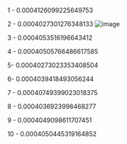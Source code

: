 1 - 0.0004126099225649753

2 - 0.0004027301276348133
![image](https://github.com/user-attachments/assets/92ac33eb-6a9e-4a9c-a4c8-fedc99822ce5)

3 - 0.0004053516196643412

4 - 0.00040505766486617585

5- 0.00040273023353408504

6- 0.0004039418493056244

7 - 0.00040749399023018375

8 - 0.0004036923998468277

9 - 0.0004049098611707451

10 - 0.0004050445319164852

